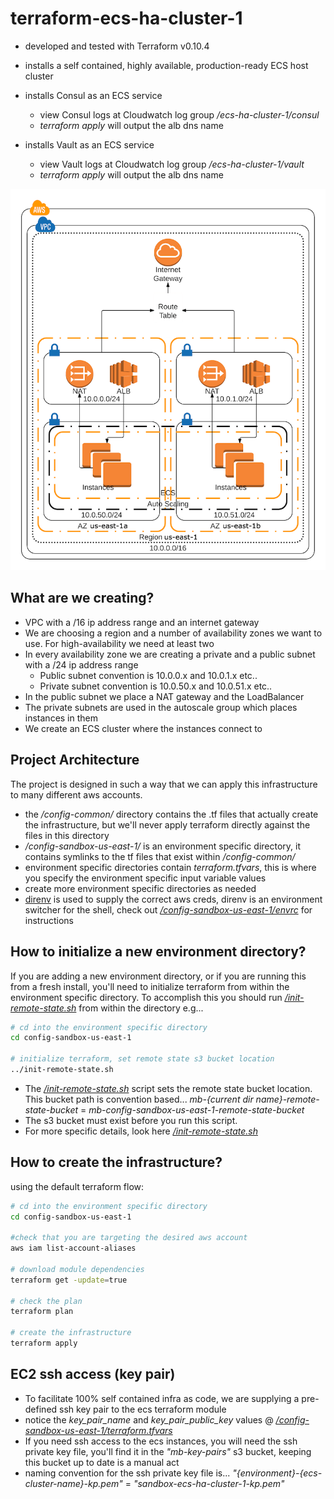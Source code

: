# terraform-ecs-ha-cluster-1

- developed and tested with Terraform v0.10.4

- installs a self contained, highly available, production-ready ECS host cluster

- installs Consul as an ECS service
    - view Consul logs at Cloudwatch log group */ecs-ha-cluster-1/consul*
    - *terraform apply* will output the alb dns name 

- installs Vault as an ECS service
    - view Vault logs at Cloudwatch log group */ecs-ha-cluster-1/vault*
    - *terraform apply* will output the alb dns name

![ECS infra](img/ecs-infra.png)

## What are we creating?

* VPC with a /16 ip address range and an internet gateway
* We are choosing a region and a number of availability zones we want to use. For high-availability we need at least two
* In every availability zone we are creating a private and a public subnet with a /24 ip address range
  * Public subnet convention is 10.0.0.x and 10.0.1.x etc..
  * Private subnet convention is 10.0.50.x and 10.0.51.x etc..
* In the public subnet we place a NAT gateway and the LoadBalancer
* The private subnets are used in the autoscale group which places instances in them
* We create an ECS cluster where the instances connect to

## Project Architecture

The project is designed in such a way that we can apply this infrastructure to many different aws accounts.
- the */config-common/* directory contains the .tf files that actually create the infrastructure, but we'll never apply terraform directly against the files in this directory
- */config-sandbox-us-east-1/* is an environment specific directory, it contains symlinks to the tf files that exist within */config-common/*
- environment specific directories contain *terraform.tfvars*, this is where you specify the environment specific input variable values
- create more environment specific directories as needed
- [direnv](https://direnv.net/) is used to supply the correct aws creds, direnv is an environment switcher for the shell, check out [*/config-sandbox-us-east-1/envrc*](config-sandbox-us-east-1/envrc) for instructions

## How to initialize a new environment directory?

If you are adding a new environment directory, or if you are running this from a fresh install, you'll need to initialize terraform from within the environment specific directory. To accomplish this
you should run [*/init-remote-state.sh*](/init-remote-state.sh) from within the directory e.g...

```bash
# cd into the environment specific directory
cd config-sandbox-us-east-1

# initialize terraform, set remote state s3 bucket location
../init-remote-state.sh
```

- The [*/init-remote-state.sh*](/init-remote-state.sh) script sets the remote state bucket location. This bucket path is convention based... 
*mb-{current dir name}-remote-state-bucket* = *mb-config-sandbox-us-east-1-remote-state-bucket*
- The s3 bucket must exist before you run this script.
- For more specific details, look here [*/init-remote-state.sh*](/init-remote-state.sh)

## How to create the infrastructure?

using the default terraform flow:

```bash
# cd into the environment specific directory
cd config-sandbox-us-east-1

#check that you are targeting the desired aws account
aws iam list-account-aliases 

# download module dependencies
terraform get -update=true

# check the plan
terraform plan

# create the infrastructure
terraform apply
```

## EC2 ssh access (key pair)

- To facilitate 100% self contained infra as code, we are supplying a pre-defined ssh key pair to the ecs terraform module
- notice the *key_pair_name* and *key_pair_public_key* values @ [*/config-sandbox-us-east-1/terraform.tfvars*](/config-sandbox-us-east-1/terraform.tfvars)
- If you need ssh access to the ecs instances, you will need the ssh private key file, you'll find it in the *"mb-key-pairs"* s3 bucket,
keeping this bucket up to date is a manual act
- naming convention for the ssh private key file is... *"{environment}-{ecs-cluster-name}-kp.pem"* = *"sandbox-ecs-ha-cluster-1-kp.pem"* 
 